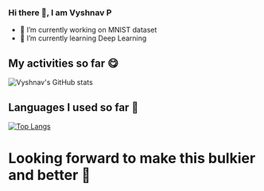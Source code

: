 ### Hi there 👋, I am Vyshnav P


- 🔭 I’m currently working on MNIST dataset
- 🌱 I’m currently learning Deep Learning

## My activities so far 😋
![Vyshnav's GitHub stats](https://github-readme-stats.vercel.app/api?username=vyshnavp6423355&hide=contribs,prs)



## Languages I used so far 🤔

[![Top Langs](https://github-readme-stats.vercel.app/api/top-langs/?username=vyshnavp6423355&layout=compact)](https://github.com/vyshnavp6423355/github-readme-stats)



# Looking forward to make this bulkier and better 😤
